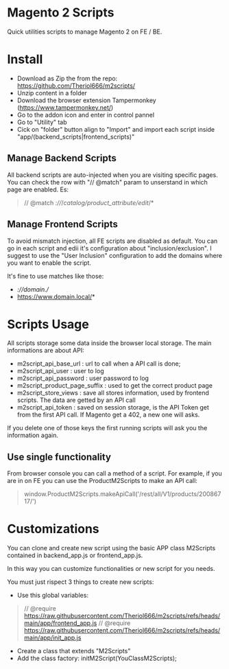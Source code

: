# Magento 2 Scripts
Quick utilities scripts to manage Magento 2 on FE / BE.

# Install
* Download as Zip the from the repo: https://github.com/Theriol666/m2scripts/
* Unzip content in a folder
* Download the browser extension Tampermonkey (https://www.tampermonkey.net/)
* Go to the addon icon and enter in control pannel
* Go to "Utility" tab
* Cick on "folder" button align to "Import" and import each script inside "app/(backend_scripts|frontend_scripts)"

## Manage Backend Scripts
All backend scripts are auto-injected when you are visiting specific pages. You can check the row with "// @match" param to unserstand in which page are enabled. Es:
> // @match        *://*/*catalog/product_attribute/edit*/*

## Manage Frontend Scripts
To avoid mismatch injection, all FE scripts are disabled as default. You can go in each script and edii it's configuration about "inclusion/exclusion". I suggest to use the "User Inclusion" configuration to add the domains where you want to enable the script.

It's fine to use matches like those:
- *://*domain.*/*
- https://www.domain.local/*

# Scripts Usage
All scripts storage some data inside the browser local storage. The main informations are about API:
- m2script_api_base_url : url to call when a API call is done;
- m2script_api_user : user to log
- m2script_api_password : user password to log
- m2script_product_page_suffix : used to get the correct product page
- m2script_store_views : save all stores information, used by frontend scripts. The data are getted by an API call
- m2script_api_token : saved on session storage, is the API Token get from the first API call. If Magento get a 402, a new one will asks.

If you delete one of those keys the first running scripts will ask you the information again.

## Use single functionality
From browser console you can call a method of a script. For example, if you are in on FE you can use the ProductM2Scripts to make an API call:

> window.ProductM2Scripts.makeApiCall('/rest/all/V1/products/20086717/')

# Customizations
You can clone and create new script using the basic APP class M2Scripts contained in backend_app.js or frontend_app.js.

In this way you can customize functionalities or new script for you needs.

You must just rispect 3 things to create new scripts:
* Use this global variables:
> // @require      https://raw.githubusercontent.com/Theriol666/m2scripts/refs/heads/main/app/frontend_app.js
> // @require      https://raw.githubusercontent.com/Theriol666/m2scripts/refs/heads/main/app/init_app.js
* Create a class that extends "M2Scripts"
* Add the class factory: initM2Script(YouClassM2Scripts);
